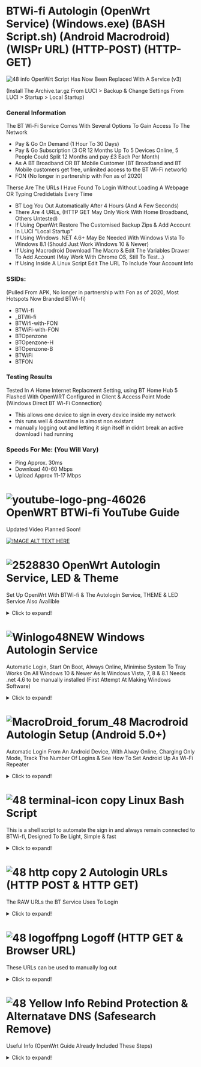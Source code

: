 # BTWi-fi Autologin (OpenWrt Service) (Windows.exe) (BASH Script.sh) (Android Macrodroid) (WISPr URL) (HTTP-POST) (HTTP-GET)

![48 info](https://user-images.githubusercontent.com/11254983/166980034-691be097-a101-43bb-b44e-646f04299b87.png) OpenWrt Script Has Now Been Replaced With A Service (v3) </br>

(Install The Archive.tar.gz From LUCI > Backup & Change Settings From LUCI > Startup > Local Startup) </br>



### General Information
The BT Wi-Fi Service Comes With Several Options To Gain Access To The Network<br/>

- Pay & Go On Demand (1 Hour To 30 Days)
- Pay & Go Subscription (3 OR 12 Months Up To 5 Devices Online, 5 People Could Split 12 Months and pay £3 Each Per Month)
- As A BT Broadband OR BT Mobile Customer (BT Broadband and BT Mobile customers get free, unlimited access to the BT Wi-Fi network)
- FON (No longer in partnership with Fon as of 2020)

Therse Are The URLs I Have Found To Login Without Loading A Webpage OR Typing Credidetials Every Time<br/>

- BT Log You Out Automatically After 4 Hours (And A Few Seconds)
- There Are 4 URLs, (HTTP GET May Only Work With Home Broadband, Others Untested) 
- If Using OpenWrt Restore The Customised Backup Zips & Add Account In LUCI "Local Startup"
- If Using Windows .NET 4.6+ May Be Needed With Windows Vista To Windows 8.1 (Should Just Work Windows 10 & Newer)
- If Using Macrodroid Download The Macro & Edit The Variables Drawer To Add Account (May Work With Chrome OS, Still To Test...)
- If Using Inside A Linux Script Edit The URL To Include Your Account Info



### SSIDs:
(Pulled From APK, No longer in partnership with Fon as of 2020, Most Hotspots Now Branded BTWi-fi)

- BTWi-fi 
- _BTWi-fi 
- BTWifi-with-FON
- BTWiFi-with-FON
- BTOpenzone
- BTOpenzone-H
- BTOpenzone-B
- BTWiFi 
- BTFON



### Testing Results
Tested In A Home Internet Replacment Setting, using BT Home Hub 5 Flashed With OpenWRT Configured in Client & Access Point Mode (Windows Direct BT Wi-Fi Connection)

- This allows one device to sign in every device inside my network <br/>
- this runs well & downtime is almost non existant <br/>
- manually logging out and letting it sign itself in didnt break an active download i had running



### Speeds For Me: (You Will Vary)

- Ping Approx. 30ms <br/>
- Download 40-60 Mbps <br/>
- Upload Approx 11-17 Mbps<br/>






# ![youtube-logo-png-46026](https://user-images.githubusercontent.com/11254983/164994883-0a78494e-ae24-4eee-bdbe-a165a7c7d890.png) OpenWRT BTWi-fi YouTube Guide<br/>
Updated Video Planned Soon!

[![IMAGE ALT TEXT HERE](https://img.youtube.com/vi/z7pTcrwUQkU/0.jpg)](https://www.youtube.com/watch?v=z7pTcrwUQkU)
<br/>


 # ![2528830](https://user-images.githubusercontent.com/11254983/164993973-1b534096-84a8-4785-bf39-ea177eea4274.png) OpenWrt Autologin Service, LED & Theme<br/>
Set Up OpenWrt With BTWi-fi & The Autologin Service, THEME & LED Service Also Availible

<details>
  <summary>Click to expand!</summary>

## Install The tar.gz Files Using LUCI (System > Backup / Flash Firmware)
	
![Install](https://user-images.githubusercontent.com/11254983/173888569-542fbbdd-c7c9-41cf-8411-1eceed69610c.JPG)	

## Autologin Service (System > Startup)
	
![Startup (3)](https://user-images.githubusercontent.com/11254983/173452552-d591d1c8-edd6-460b-b9bf-39509da5fda1.JPG)

## Add Your Account (System > Startup > Local Startup)
	
![Local Startup (3)](https://user-images.githubusercontent.com/11254983/173452553-e6a26dde-2d85-478a-9c94-22dde81a19fc.JPG)

## OpenWrt Code & Downloads
    
[Login Service](https://github.com/aidanmacgregor/BT_Wi-fi_Autologin_-_OpenWrt_Windows.EXE_Linux_Android-Macrodroid/tree/main/BT%20Wi-Fi%20Autologin%20Service/Login%20Service%20OpenWrt)
    
[LED Service](https://github.com/aidanmacgregor/BT_Wi-fi_Autologin_-_OpenWrt_Windows.EXE_Linux_Android-Macrodroid/tree/main/OpenWrt%20Theme%20%26%20LED%20Service/OpenWrt%20LED%20Service)
    
[Themes](https://github.com/aidanmacgregor/BT_Wi-fi_Autologin_-_OpenWrt_Windows.EXE_Linux_Android-Macrodroid/tree/main/OpenWrt%20Theme%20%26%20LED%20Service/OpenWrt%20Theme)
    
  </details>


  
  
  
  
# ![Winlogo48NEW](https://user-images.githubusercontent.com/11254983/173395338-8a7c71f5-caf0-45e8-bb6f-0574fd4ec867.png) Windows Autologin Service <br/>
Automatic Login, Start On Boot, Always Online, Minimise System To Tray
Works On All Windows 10 & Newer As Is
Windows Vista, 7, 8 & 8.1 Needs .net 4.6 to be manually installed
(First Attempt At Making Windows Software)

<details>
  <summary>Click to expand!</summary>
	
## Windows GUI
![V3UI](https://user-images.githubusercontent.com/11254983/179541302-5e3b679b-de5e-4c58-9e7c-ecf8c7cd0f0c.JPG)
    
## Windows Code & Downloads
[Login Service](https://github.com/aidanmacgregor/BT_Wi-fi_Autologin_-_OpenWrt_Windows.EXE_Linux_Android-Macrodroid/tree/main/BT%20Wi-Fi%20Autologin%20Service/Login%20Service%20Windows)

  </details>
 
 
 
 
 
 
 # ![MacroDroid_forum_48](https://user-images.githubusercontent.com/11254983/164982041-be7d0dd7-5c9a-4b24-a5a4-4e8f82a17bc5.png) Macrodroid Autologin Setup (Android 5.0+)<br/>
Automatic Login From An Android Device, With Alway Online, Charging Only Mode, Track The Number Of Logins & See How To Set Android Up As Wi-Fi Repeater 

<details>
  <summary>Click to expand!</summary>

## Template Availible In The Macrodroid Template Store!

![Screenshot_20220502-194637_MacroDroid](https://user-images.githubusercontent.com/11254983/166310061-5c8bb11f-a9ec-429a-aa6c-8796fb5f5a72.jpg)
 <br/>

  
## Macrodroid GUI (Edit Settings & Add Account Here)
<details>
  <summary>Click to expand!</summary>

<br/>
Settings & Information Here<br/>
<br/>
	  
![3  Screenshot_20220415-230400_MacroDroid_copy_640x1422](https://user-images.githubusercontent.com/11254983/163649231-921d6e70-86e0-46d0-8064-635d2b450ab8.png) <br/>

 </details>
	
## Android Code & Downloads
<details>
  <summary>Click to expand!</summary>
<br/>
    	
[Login Service](https://github.com/aidanmacgregor/BT_Wi-fi_Autologin_-_OpenWrt_Windows.EXE_Linux_Android-Macrodroid/tree/main/BT%20Wi-Fi%20Autologin%20Service/Login%20Service%20Android/BT%20Wi-Fi%20Autologin%20(Macrodroid)%20(Android))
    
![Screenshot_20220502-190512_MacroDroid](https://user-images.githubusercontent.com/11254983/166310114-93b22ec4-a938-4d44-bcac-19ca1ae5f7ff.jpg)
  
<br/>

   </details>	
		
## Android Wi-Fi Repeater
<details>
  <summary>Click to expand!</summary>
<br/>
Wi-Fi Sharing Android (Dont Forget To Set A Password)<br/>
<br/>
	
![Screenshot_20220505-215917_Settings](https://user-images.githubusercontent.com/11254983/167026350-4fd79afb-2073-438e-83e2-5dca2778b921.png)
  
<br/>

   </details>
	</details>






# ![48 terminal-icon copy](https://user-images.githubusercontent.com/11254983/164985283-235c64c3-415e-4cb1-8ce9-8967c23add8e.png) Linux Bash Script

This is a shell script to automate the sign in and always remain connected to BTWi-fi, Designed To Be Light, Simple & fast

<details>
  <summary>Click to expand!</summary>
    
## Terminal Running
![WSL2](https://user-images.githubusercontent.com/11254983/173451001-cce58162-7475-4322-9744-fb842ce40209.JPG)

## Linux Code & Download
[Login Service](https://github.com/aidanmacgregor/BT_Wi-fi_Autologin_-_OpenWrt_Windows.EXE_Linux_Android-Macrodroid/tree/main/BT%20Wi-Fi%20Autologin%20Service/Login%20Service%20Linux)
    
 </details>






# ![48 http copy 2](https://user-images.githubusercontent.com/11254983/164985125-01ad4452-6b6a-42e7-94d5-a04020e1ded5.png) Autologin URLs (HTTP POST & HTTP GET)

The RAW URLs the BT Service Uses To Login

<details>
  <summary>Click to expand!</summary>
  
## HTTP POST
<details>
  <summary>Click to expand!</summary>
    
    HTTP POST URLs, These Should Work With All Account Types

### ![48 green icon](https://user-images.githubusercontent.com/11254983/164984530-03352fa6-2b61-427a-b92c-911b60fee1bb.png) Secure HTTP POST (With SSL Certificate) <br/>
(Normal Login, Does NOT Work With Other DNS Settings EG. Google DNS)<br/>

- BT Home Broadband:
wget -O /dev/null --post-data "username=USERNAME@btinternet.com&password=PASSWORD" https://www.btwifi.com:8443/tbbLogon
  
- BT Wi-Fi (Pay & Go):
wget -O /dev/null --post-data "username=USERNAME@btinternet.com&password=PASSWORD" https://www.btwifi.com:8443/ante
  
- BT Buisness Broadband:
wget -O /dev/null --post-data "username=USERNAME@btinternet.com&password=PASSWORD" https://www.btwifi.com:8443/ante?partnerNetwork=btb

### ![48 red icon](https://user-images.githubusercontent.com/11254983/164984548-c5ebaa6f-e76a-4752-8700-ed836cc31165.png) Insecure HTTP POST (Must Allow Any Certificate) <br/>
(SSL Error, Works With Other DNS Settings EG. Google DNS)
  
- BT Home Broadband:
wget -O /dev/null --post-data "username=USERNAME@btinternet.com&password=PASSWORD" https://192.168.23.21:8443/tbbLogon
  
- BT Wi-Fi (Pay & Go):
wget -O /dev/null --post-data "username=USERNAME@btinternet.com&password=PASSWORD" https://192.168.23.21:8443/ante
  
- BT Buisness Broadband:
wget -O /dev/null --post-data "username=USERNAME@btinternet.com&password=PASSWORD" https://192.168.23.21:8443/ante?partnerNetwork=btb

</details>

    
	
## HTTP GET (Browser URL bar)
<details>
  <summary>Click to expand!</summary>
    
    HTTP GET URLs, This Has Been Tested With Home Broadband Accounts, Others Unknown

### ![48 green icon](https://user-images.githubusercontent.com/11254983/164993018-7814c4d6-baee-4602-aae1-a9def39702cd.png) Secure HTTP GET (With SSL Certificate)<br/>
(Normal Login, Does NOT Work With Other DNS Settings EG. Google DNS) <br/>

https://www.btwifi.com:8443/wbacOpen?username=USERNAME@btinternet.com&password=PASSWORD

### ![48 red icon](https://user-images.githubusercontent.com/11254983/164984548-c5ebaa6f-e76a-4752-8700-ed836cc31165.png) Insecure HTTP GET (Must Allow Any Certificate)<br/>
(SSL Error in Browser, Works With Other DNS Settings EG. Google DNS) <br/>

https://192.168.23.21:8443/wbacOpen?username=USERNAME@btinternet.com&password=PASSWORD
 
  </details>
</details>







# ![48 logoffpng](https://user-images.githubusercontent.com/11254983/164995694-4273493d-8bb6-4df4-91b4-ba90b926ce6c.png) Logoff (HTTP GET & Browser URL) <br/>
These URLs can be used to manually log out

<details>
  <summary>Click to expand!</summary>

### ![48 green icon](https://user-images.githubusercontent.com/11254983/164993018-7814c4d6-baee-4602-aae1-a9def39702cd.png) Secure Page

(Normal Logoff, Does NOT Work With Other DNS Settings EG. Google DNS) <br/>

https://www.btwifi.com:8443/accountLogoff/home?confirmed=true

### ![48 red icon](https://user-images.githubusercontent.com/11254983/164984548-c5ebaa6f-e76a-4752-8700-ed836cc31165.png) Insecure
    
(SSL Error in Browser, Work With Other DNS Settings EG. Google DNS) <br/>

https://192.168.23.21:8443/accountLogoff/home?confirmed=true

</details>

  
  
  
  
  
  
# ![48 Yellow Info](https://user-images.githubusercontent.com/11254983/164985697-861a5a64-e88a-4279-a317-13859676e50e.png) Rebind Protection & Alternatave DNS (Safesearch Remove)
 Useful Info (OpenWrt Guide Already Included These Steps)
 
 <details>
  <summary>Click to expand!</summary>

<br/>

- Rebind Protection Needs To Be "OFF" To Load The Login Page Using Browser "btwifi.com:8443"
- To Use Rebind Protection "ON" (OpenWrt Default) Use The Insecure URLs (Cert Warning) "192.168.23.21:8443"

## Im Using Google DNS on the internal network To Remove Forced Google Safe Search<br/>

- Chose Network > Interfaces From The Menu
- EDIT the LAN Interface<br/>

![Interfaces](https://user-images.githubusercontent.com/11254983/173432696-46497af9-22af-4df6-99eb-12e17bb6f4b9.JPG)

- Open DHCP Server Tab, Advanced, Under DHCP-Options ADD

 ![dhcp options](https://user-images.githubusercontent.com/11254983/173432775-b3fa400d-aca2-465f-9096-86213073847f.JPG)

</details>
